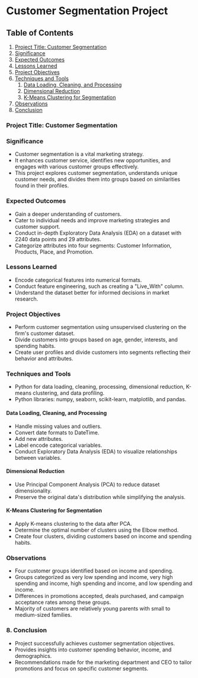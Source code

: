 # Customer Segmentation Project

## Table of Contents
1. [Project Title: Customer Segmentation](#project-title-customer-segmentation)
2. [Significance](#significance)
3. [Expected Outcomes](#expected-outcomes)
4. [Lessons Learned](#lessons-learned)
5. [Project Objectives](#project-objectives)
6. [Techniques and Tools](#techniques-and-tools)
    1. [Data Loading, Cleaning, and Processing](#data-loading-cleaning-and-processing)
    2. [Dimensional Reduction](#dimensional-reduction)
    3. [K-Means Clustering for Segmentation](#k-means-clustering-for-segmentation)
7. [Observations](#observations)
8. [Conclusion](#conclusion)

### Project Title: Customer Segmentation

### Significance
- Customer segmentation is a vital marketing strategy.
- It enhances customer service, identifies new opportunities, and engages with various customer groups effectively.
- This project explores customer segmentation, understands unique customer needs, and divides them into groups based on similarities found in their profiles.

### Expected Outcomes
- Gain a deeper understanding of customers.
- Cater to individual needs and improve marketing strategies and customer support.
- Conduct in-depth Exploratory Data Analysis (EDA) on a dataset with 2240 data points and 29 attributes.
- Categorize attributes into four segments: Customer Information, Products, Place, and Promotion.

### Lessons Learned
- Encode categorical features into numerical formats.
- Conduct feature engineering, such as creating a "Live_With" column.
- Understand the dataset better for informed decisions in market research.

### Project Objectives
- Perform customer segmentation using unsupervised clustering on the firm's customer dataset.
- Divide customers into groups based on age, gender, interests, and spending habits.
- Create user profiles and divide customers into segments reflecting their behavior and attributes.

### Techniques and Tools
- Python for data loading, cleaning, processing, dimensional reduction, K-means clustering, and data profiling.
- Python libraries: numpy, seaborn, scikit-learn, matplotlib, and pandas.

#### Data Loading, Cleaning, and Processing
- Handle missing values and outliers.
- Convert date formats to DateTime.
- Add new attributes.
- Label encode categorical variables.
- Conduct Exploratory Data Analysis (EDA) to visualize relationships between variables.

#### Dimensional Reduction
- Use Principal Component Analysis (PCA) to reduce dataset dimensionality.
- Preserve the original data's distribution while simplifying the analysis.

#### K-Means Clustering for Segmentation
- Apply K-means clustering to the data after PCA.
- Determine the optimal number of clusters using the Elbow method.
- Create four clusters, dividing customers based on income and spending habits.

### Observations
- Four customer groups identified based on income and spending.
- Groups categorized as very low spending and income, very high spending and income, high spending and income, and low spending and income.
- Differences in promotions accepted, deals purchased, and campaign acceptance rates among these groups.
- Majority of customers are relatively young parents with small to medium-sized families.

### 8. Conclusion
- Project successfully achieves customer segmentation objectives.
- Provides insights into customer spending behavior, income, and demographics.
- Recommendations made for the marketing department and CEO to tailor promotions and focus on specific customer segments.

